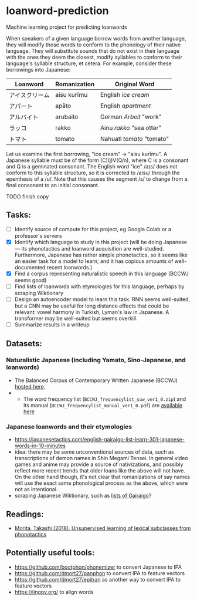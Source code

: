 # loanword-prediction
Machine learning project for predicting loanwords

When speakers of a given language borrow words from another language, they will modify those words to conform to the phonology of their native language. They will substitute sounds that do not exist in their language with the ones they deem the closest, modify syllables to conform to their language's syllable structure, et cetera. For example, consider these borrowings into Japanese:

| Loanword | Romanization | Original Word |
| -------- | ------------ | ------------- |
| アイスクリーム | aisu kurīmu | English _ice cream_ |
| アパート | apāto | English _apartment_ |
| アルバイト | arubaito | German _Arbeit_ "work" |
| ラッコ | rakko | Ainu _rakko_ "sea otter" |
| トマト | tomato | Nahuatl _tomato_ "tomato" |

Let us examine the first borrowing, "ice cream" -> "aisu kurīmu". A Japanese syllable must be of the form (C)(j)V(Q/n), where C is a consonant and Q is a geminated consonant. The English word "ice" /aɪs/ does not conform to this syllable structure, so it is corrected to /aisu/ through the epenthesis of a /u/. Note that this causes the segment /s/ to change from a final consonant to an initial consonant.

TODO finish copy


## Tasks:
- [ ] Identify source of compute for this project, eg Google Colab or a professor's servers
- [X] Identify which language to study in this project (will be doing Japanese — its phonotactics and loanword acquisition are well-studied. Furthermore, Japanese has rather simple phonotactics, so it seems like an easier task for a model to learn; and it has copious amounts of well-documented recent loanwords.)
- [X] Find a corpus representing naturalistic speech in this language (BCCWJ seems good)
- [ ] Find lists of loanwords with etymologies for this language, perhaps by scraping Wiktionary
- [ ] Design an autoencoder model to learn this task. RNN seems well-suited, but a CNN may be useful for long distance effects that could be relevant: vowel harmony in Turkish, Lyman's law in Japanese. A transformer may be well-suited but seems overkill.
- [ ] Summarize results in a writeup

## Datasets:

### Naturalistic Japanese (including Yamato, Sino-Japanese, and loanwords)

- The Balanced Corpus of Contemporary Written Japanese (BCCWJ) [hosted here](https://ccd.ninjal.ac.jp/bccwj/en/index.html).
- - The word frequency list (`BCCWJ_frequencylist_suw_ver1_0.zip`) and its manual (`BCCWJ_frequencylist_manual_ver1_0.pdf`) are [available here](https://ccd.ninjal.ac.jp/bccwj/en/freq-list.html)

### Japanese loanwords and their etymologies
- https://japanesetactics.com/english-gairaigo-list-learn-301-japanese-words-in-10-minutes
- idea: there may be some unconventional sources of data, such as transcriptions of demon names in Shin Megami Tensei. In general video games and anime may provide a source of nativizations, and possibly reflect more recent trends that older loans like the above will not have. On the other hand though, it's not clear that romanizations of say names will use the exact same phonological process as the above, which were not as intentional.
- scraping Japanese Wiktionary, such as [lists of Gairaigo](https://ja.wiktionary.org/w/index.php?title=%E3%82%AB%E3%83%86%E3%82%B4%E3%83%AA:%E6%97%A5%E6%9C%AC%E8%AA%9E_%E8%8B%B1%E8%AA%9E%E7%94%B1%E6%9D%A5&pageuntil=%E3%81%88%E3%81%8F%E3%81%99%E3%81%BB%E3%81%8A%E3%81%A8+%E3%81%88%E3%81%8F%E3%81%99%E3%81%BD%E3%81%8A%E3%81%A8%0A%E3%82%A8%E3%82%AF%E3%82%B9%E3%83%9D%E3%83%BC%E3%83%88#mw-pages)?

## Readings:
- [Morita, Takashi (2018). Unsupervised learning of lexical subclasses from phonotactics](https://dspace.mit.edu/handle/1721.1/120612)

## Potentially useful tools:
- https://github.com/bootphon/phonemizer to convert Japanese to IPA
- https://github.com/dmort27/panphon to convert IPA to feature vectors
- https://github.com/dmort27/epitran as another way to convert IPA to feature vectors
- https://lingpy.org/ to align words

